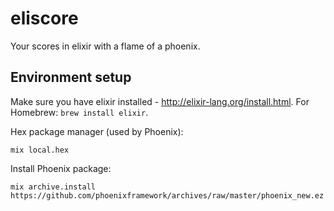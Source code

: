 # eliscore

Your scores in elixir with a flame of a phoenix.

## Environment setup

Make sure you have elixir installed - http://elixir-lang.org/install.html. For Homebrew:
`brew install elixir`.

Hex package manager (used by Phoenix):

`mix local.hex`

Install Phoenix package:

`mix archive.install https://github.com/phoenixframework/archives/raw/master/phoenix_new.ez`
